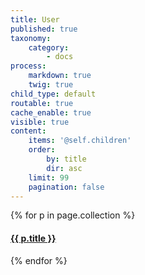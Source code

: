 ```yaml
---
title: User
published: true
taxonomy:
    category:
        - docs
process:
    markdown: true
    twig: true
child_type: default
routable: true
cache_enable: true
visible: true
content:
    items: '@self.children'
    order:
        by: title
        dir: asc
    limit: 99
    pagination: false
---
```


{% for p in page.collection %}
#### [ {{ p.title }}]({{p.link}})
{% endfor %}